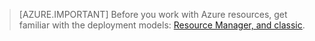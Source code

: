 > [AZURE.IMPORTANT] Before you work with Azure resources, get familiar with the deployment models: [Resource Manager, and classic](/documentation/articles/resource-manager-deployment-model/).